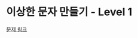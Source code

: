 # 이상한 문자 만들기 - Level 1

[문제 링크](https://school.programmers.co.kr/learn/courses/30/lessons/12930?language=kotlin)
